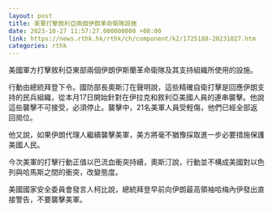 ```yaml
---
layout: post
title: 美軍打擊敘利亞兩個伊朗革命衛隊設施
date: 2023-10-27 11:57:27.000000000 +08:00
link: https://news.rthk.hk/rthk/ch/component/k2/1725188-20231027.htm
categories: rthk
---
```


美國軍方打擊敘利亞東部兩個伊朗伊斯蘭革命衛隊及其支持組織所使用的設施。

行動由總統拜登下令。國防部長奧斯汀在聲明說，這些精確自衛打擊是回應伊朗支持的民兵組織，從本月17日開始針對在伊拉克和敘利亞美國人員的連串襲擊。他說這些襲擊不可接受，必須停止。襲擊中，21名美軍人員受輕傷，他們已經全部返回崗位。

他又說，如果伊朗代理人繼續襲擊美軍，美方將毫不猶豫採取進一步必要措施保護美國人民。

今次美軍的打擊行動正值以巴流血衝突持續，奧斯汀說，行動並不構成美國對以色列與哈馬斯之間的衝突，改變態度。

美國國家安全委員會發言人柯比說，總統拜登早前向伊朗最高領袖哈梅內伊發出直接警告，不要襲擊美軍。

